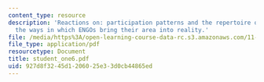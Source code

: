 ```yaml
---
content_type: resource
description: 'Reactions on: participation patterns and the repertoire of actions are
  the ways in which ENGOs bring their area into reality.'
file: /media/https%3A/open-learning-course-data-rc.s3.amazonaws.com/11-363-civil-society-and-the-environment-spring-2005/927d8f3245d1206025e33d0cb44865ed_student_one6.pdf
file_type: application/pdf
resourcetype: Document
title: student_one6.pdf
uid: 927d8f32-45d1-2060-25e3-3d0cb44865ed
---
```

